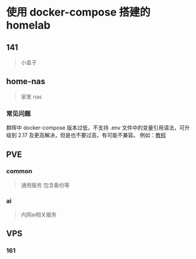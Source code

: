 # 使用 docker-compose 搭建的 homelab

## 141

> 小盒子

## home-nas

> 家里 nas

### 常见问题

群晖中 docker-compose 版本过低，不支持 .env 文件中的变量引用语法，可升级到 2.17 及更高解决，但是也不要过高，有可能不兼容。
例如：[教程](https://www.firstsaofan.top/archives/qun-hui-nasdocker-sheng-ji-dockercompose-cong-128-sheng-ji-dao-v216)

## PVE

### common

> 通用服务
> 包含备份等

### ai

> 内网ai相关服务

## VPS

### 161